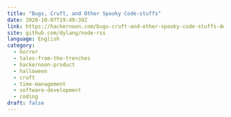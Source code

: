 ```yaml
---
title: "Bugs, Cruft, and Other Spooky Code-stuffs"
date: 2020-10-07T19:49:39Z
link: https://hackernoon.com/bugs-cruft-and-other-spooky-code-stuffs-de7v3t24?source=rss&utm_medium=RSS&utm_source=news.12bit.vn
site: github.com/dylang/node-rss
language: English
category:
  - horror
  - tales-from-the-trenches
  - hackernoon-product
  - halloween
  - cruft
  - time-management
  - software-development
  - coding
draft: false
---
```

